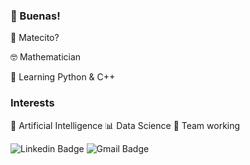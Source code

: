 ### 👋 Buenas! 

🧉 Matecito?

🤓 Mathematician 

👶 Learning Python & C++





### Interests
🤖 Artificial Intelligence
📊 Data Science
👯 Team working


![Linkedin Badge](https://img.shields.io/badge/-Follow_Me-blue?style=for-the-badge&logo=Linkedin&logoColor=white&link=https://https://www.linkedin.com/in/pablocalderon1705/)
![Gmail Badge](https://img.shields.io/badge/-Contact_Me-d44638?style=for-the-badge&logo=Gmail&logoColor=white&link=mailto:pablocalderon1705@gmail)



<!--
**pablinT/pablinT** is a ✨ _special_ ✨ repository because its `README.md` (this file) appears on your GitHub profile.

Here are some ideas to get you started:

- 🔭 I’m currently working on ...
- 🌱 I’m currently learning ...
- 👯 I’m looking to collaborate on ...
- 🤔 I’m looking for help with ...
- 💬 Ask me about ...
- 📫 How to reach me: ...
- 😄 Pronouns: ...
- ⚡ Fun fact: ...
-->

